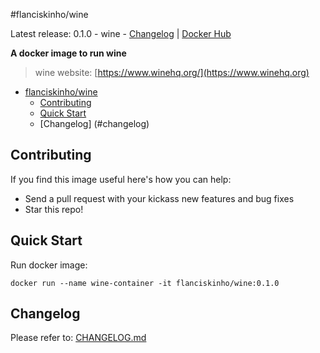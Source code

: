 #flanciskinho/wine

Latest release: 0.1.0 - wine - [Changelog](CHANGELOG.md) | [Docker Hub](https://hub.docker.com/r/flanciskinho/wine)

**A docker image to run wine**

> wine website: [https://www.winehq.org/](https://www.winehq.org)

- [flanciskinho/wine](#flanciskinhowine)
	- [Contributing](#contributing)
	- [Quick Start](#quick-start)
	- [Changelog] (#changelog)

## Contributing
If you find this image useful here's how you can help:

- Send a pull request with your kickass new features and bug fixes
- Star this repo!

## Quick Start

Run docker image:

	docker run --name wine-container -it flanciskinho/wine:0.1.0

## Changelog

Please refer to: [CHANGELOG.md](CHANGELOG.md)
